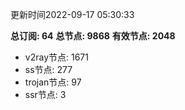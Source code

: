 更新时间2022-09-17 05:30:33

**总订阅: 64**
**总节点: 9868**
**有效节点: 2048**
- v2ray节点: 1671
- ss节点: 277
- trojan节点: 97
- ssr节点: 3
